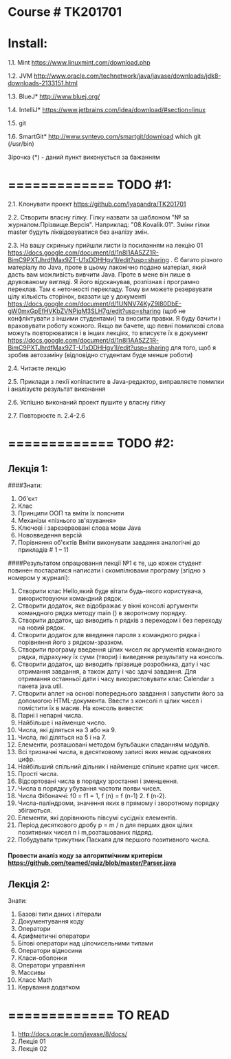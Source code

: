 Course # TK201701
===========
Install:
===========
1.1. Mint
    https://www.linuxmint.com/download.php
    
1.2. JVM
    http://www.oracle.com/technetwork/java/javase/downloads/jdk8-downloads-2133151.html
    
1.3. BlueJ*
    http://www.bluej.org/
    
1.4. IntelliJ*
    https://www.jetbrains.com/idea/download/#section=linux
    
1.5. git

1.6. SmartGit* 
    http://www.syntevo.com/smartgit/download
    which git (/usr/bin)

Зірочка (*) - даний пункт виконується за бажанням

=============
TODO #1:
=============
2.1. Клонувати проект https://github.com/lyapandra/TK201701

2.2. Створити власну гілку. Гілку назвати за шаблоном "№ за журналом.Прізвище.Версія". Наприклад: "08.Kovalik.01". Зміни гілки master будуть ліквідовуватися без аналізу змін.

2.3. На вашу скриньку прийшли листи із посиланням на лекцію 01 https://docs.google.com/document/d/1n8I1AA5ZZ1R-BimC9PXTJhrdfMax9ZT-U1xDDHHgv1I/edit?usp=sharing .
Є багато різного матеріалу по Java, проте в цьому лаконічно подано матеріал, який дасть вам можливість вивчити Java. Проте в мене він лише в друвованому вигляді. Я його відсканував, розпізнав і програмно переклав. Там є неточності перекладу. Тому ви можете резервувати цілу кількість сторінок, вказати це у документі https://docs.google.com/document/d/1UNNV74KyZ9l80DbE-gW0mxGpEfHVKbZVNPjqM3SLH7g/edit?usp=sharing (щоб не конфліктувати з іншими студентами) та вносити правки. Я буду бачити і враховувати роботу кожного. Якщо ви бачете, що певні помилкові слова можуть повторюватися і в інших лекціях, то вписуєте їх в документ https://docs.google.com/document/d/1n8I1AA5ZZ1R-BimC9PXTJhrdfMax9ZT-U1xDDHHgv1I/edit?usp=sharing для того, щоб я зробив автозаміну (відповідно студентам буде менше роботи)

2.4. Читаєте лекцію

2.5. Приклади з лекії копіпастите в Java-редактор, виправляєте помилки і аналізуєте результат виконання

2.6. Успішно виконаний проект пушите у власну гілку

2.7. Повторюєте п. 2.4-2.6

=============
TODO #2:
=============
## Лекція 1:
####Знати:
1.	Об'єкт
2.	Клас
3.	Принципи ООП та вміти їх пояснити
4.	Механізм «пізнього зв'язування»
5.	Ключові і зарезервовані слова мови Java
6.	Нововведення версій
7.	Порівняння об'єктів
Вміти виконувати завдання аналогічні до прикладів # 1 – 11

####Результатом опрацювання лекції №1 є те, що кожен студент повинен постаратися написати і скомпілювами програму (згідно з номером у журналі):
  1.  Створити клас Hello,який буде вітати будь-якого користувача, використовуючи командний рядок.
  2.  Створити додаток, яке відображає у вікні консолі аргументи командного рядка методу main () в зворотному порядку.
  2.  Створити додаток, що виводить n рядків з переходом і без переходу на новий рядок.
  2.  Створити додаток для введення пароля з командного рядка і порівняння його з рядком-зразком.
  2.  Створити програму введення цілих чисел як аргументів командного рядка, підрахунку їх суми (твори) і виведення результату на консоль.
  2.  Створити додаток, що виводить прізвище розробника, дату і час отримання завдання, а також дату і час здачі завдання. Для отримання останньої дати і часу використовувати клас Calendar з пакета java.util.
  2.  Створити аплет на основі попереднього завдання і запустити його за допомогою HTML-документа.
Ввести з консолі n цілих чисел і помістити їх в масив. На консоль вивести:
  2.  Парні і непарні числа.
  2.  Найбільше і найменше число.
  2.  Числа, які діляться на 3 або на 9.
  2.  Числа, які діляться на 5 і на 7.
  2.  Елементи, розташовані методом бульбашки спаданням модулів.
  2.  Всі тризначні числа, в десятковому записі яких немає однакових цифр.
  2.  Найбільший спільний дільник і найменше спільне кратне цих чисел.
  2.  Прості числа.
  2.  Відсортовані числа в порядку зростання і зменшення.
  2.  Числа в порядку убування частоти появи чисел.
  2.  Числа Фібоначчі: f0 = f1 = 1, f (n) = f (n-1)  2.  f (n-2).
  2.  Числа-паліндроми, значення яких в прямому і зворотному порядку збігаються.
  2.  Елементи, які дорівнюють півсумі сусідніх елементів.
  2.  Період десяткового дробу p = m / n для перших двох цілих позитивних чисел n і m,розташованих підряд.
  2.  Побудувати трикутник Паскаля для першого позитивного числа. 

#### Провести аналіз коду за алгоритмічним критерієм https://github.com/teamed/quiz/blob/master/Parser.java

## Лекція 2:
Знати:
1.	Базові типи даних і літерали
2.	Документування коду
3.	Оператори
4.	Арифметичні оператори
5.	Бітові оператори над цілочисельними типами
6.	Оператори відносини
7.	Класи-оболонки
8.	Оператори управління
9.	Массивы
10.	Класс Math
11.	Керування додатком

=============
TO READ
=============
1. http://docs.oracle.com/javase/8/docs/
2. Лекція 01
3. Лекція 02
